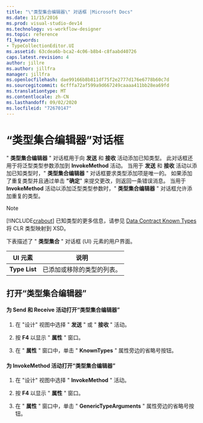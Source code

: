 ```yaml
---
title: "\"类型集合编辑器\" 对话框 |Microsoft Docs"
ms.date: 11/15/2016
ms.prod: visual-studio-dev14
ms.technology: vs-workflow-designer
ms.topic: reference
f1_keywords:
- TypeCollectionEditor.UI
ms.assetid: 63cdea6b-bca2-4c06-b8b4-c8faabd40726
caps.latest.revision: 4
author: jillre
ms.author: jillfra
manager: jillfra
ms.openlocfilehash: dae99166b8b811df75f2e2777d176e6778b60c7d
ms.sourcegitcommit: 6cfffa72af599a9d667249caaaa411bb28ea69fd
ms.translationtype: MT
ms.contentlocale: zh-CN
ms.lasthandoff: 09/02/2020
ms.locfileid: "72670147"
---
```

# <a name="type-collection-editor-dialog-box"></a>“类型集合编辑器”对话框
" **类型集合编辑器** " 对话框用于向 **发送** 和 **接收** 活动添加已知类型。 此对话框还用于将泛型类型参数添加到 **InvokeMethod** 活动。 当用于 **发送** 和 **接收** 活动以添加已知类型时，" **类型集合编辑器** " 对话框要求类型添加项是唯一的。 如果添加了重复类型并且通过单击 **"确定**" 来提交更改，则返回一条错误消息。 当用于 **InvokeMethod** 活动以添加泛型类型参数时，" **类型集合编辑器** " 对话框允许添加重复的类型。

> [!NOTE]
> [!INCLUDE[crabout](../includes/crabout-md.md)] 已知类型的更多信息，请参见 [Data Contract Known Types](https://msdn.microsoft.com/library/1a0baea1-27b7-470d-9136-5bbad86c4337)将 CLR 类型映射到 XSD。

 下表描述了 " **类型集合** " 对话框 (UI) 元素的用户界面。

|UI 元素|说明|
|----------------|-----------------|
|**Type List**|已添加或移除的类型的列表。|

## <a name="to-bring-up-the-type-collection-editor"></a>打开“类型集合编辑器”

#### <a name="to-bring-up-the-type-collection-editor-for-the-send-and-receive-activities"></a>为 Send 和 Receive 活动打开“类型集合编辑器”

1. 在 "设计" 视图中选择 " **发送** " 或 " **接收** " 活动。

2. 按 **F4** 以显示 " **属性** " 窗口。

3. 在 " **属性** " 窗口中，单击 " **KnownTypes** " 属性旁边的省略号按钮。

#### <a name="to-bring-up-the-type-collection-editor-for-the-invokemethod-activity"></a>为 InvokeMethod 活动打开“类型集合编辑器”

1. 在 "设计" 视图中选择 " **InvokeMethod** " 活动。

2. 按 **F4** 以显示 " **属性** " 窗口。

3. 在 " **属性** " 窗口中，单击 " **GenericTypeArguments** " 属性旁边的省略号按钮。